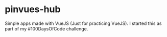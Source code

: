 # pinvues-hub

Simple apps made with VueJS (Just for practicing VueJS). I started this as part of my #100DaysOfCode challenge.
